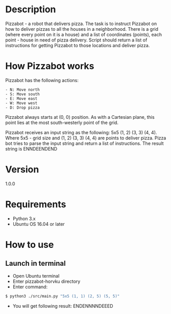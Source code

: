 # Description

Pizzabot - a robot that delivers pizza. The task is to instruct Pizzabot on how
to deliver pizzas to all the houses in a neighborhood. There is a grid
(where every point on it is a house) and a list of coordinates (points), each
point - house in need of pizza delivery. Script should return a list of
instructions for getting Pizzabot to those locations and deliver pizza.

# How Pizzabot works

Pizzabot has the following actions:

```
- N: Move north
- S: Move south
- E: Move east
- W: Move west
- D: Drop pizza
```

Pizzabot always starts at (0, 0) position. As with a Cartesian plane,
this point lies at the most south-westerly point of the grid.

Pizzabot receives an input string as the following: 5x5 (1, 2) (3, 3) (4, 4).
Where 5x5 - grid size and (1, 2) (3, 3) (4, 4) are points to deliver pizza.
Pizza bot tries to parse the input string and return a list of instructions.
The result string is ENNDEENDEND

# Version

1.0.0

# Requirements

- Python 3.x
- Ubuntu OS 16.04 or later

# How to use
## Launch in terminal

- Open Ubuntu terminal
- Enter pizzabot-horvku directory
- Enter command:
```sh
$ python3 ./src/main.py "5x5 (1, 1) (2, 5) (5, 5)"
```
- You will get following result: ENDENNNNDEEED
